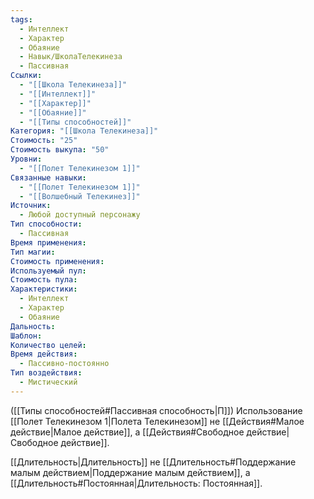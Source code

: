```yaml
---
tags:
  - Интеллект
  - Характер
  - Обаяние
  - Навык/ШколаТелекинеза
  - Пассивная
Ссылки:
  - "[[Школа Телекинеза]]"
  - "[[Интеллект]]"
  - "[[Характер]]"
  - "[[Обаяние]]"
  - "[[Типы способностей]]"
Категория: "[[Школа Телекинеза]]"
Стоимость: "25"
Стоимость выкупа: "50"
Уровни:
  - "[[Полет Телекинезом 1]]"
Связанные навыки:
  - "[[Полет Телекинезом 1]]"
  - "[[Волшебный Телекинез]]"
Источник:
  - Любой доступный персонажу
Тип способности:
  - Пассивная
Время применения: 
Тип магии: 
Стоимость применения: 
Используемый пул: 
Стоимость пула: 
Характеристики:
  - Интеллект
  - Характер
  - Обаяние
Дальность: 
Шаблон: 
Количество целей: 
Время действия:
  - Пассивно-постоянно
Тип воздействия:
  - Мистический
---
```

([[Типы способностей#Пассивная способность|П]]) Использование [[Полет Телекинезом 1|Полета Телекинезом]] не [[Действия#Малое действие|Малое действие]], а [[Действия#Свободное действие|Свободное действие]].

[[Длительность|Длительность]] не [[Длительность#Поддержание малым действием|Поддержание малым действием]], а [[Длительность#Постоянная|Длительность: Постоянная]].  